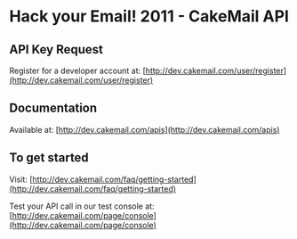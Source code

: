 # Hack your Email! 2011 - CakeMail API

## API Key Request

Register for a developer account at: [http://dev.cakemail.com/user/register](http://dev.cakemail.com/user/register)

## Documentation

Available at: [http://dev.cakemail.com/apis](http://dev.cakemail.com/apis)

## To get started

Visit: [http://dev.cakemail.com/faq/getting-started](http://dev.cakemail.com/faq/getting-started)

Test your API call in our test console at: [http://dev.cakemail.com/page/console](http://dev.cakemail.com/page/console)
